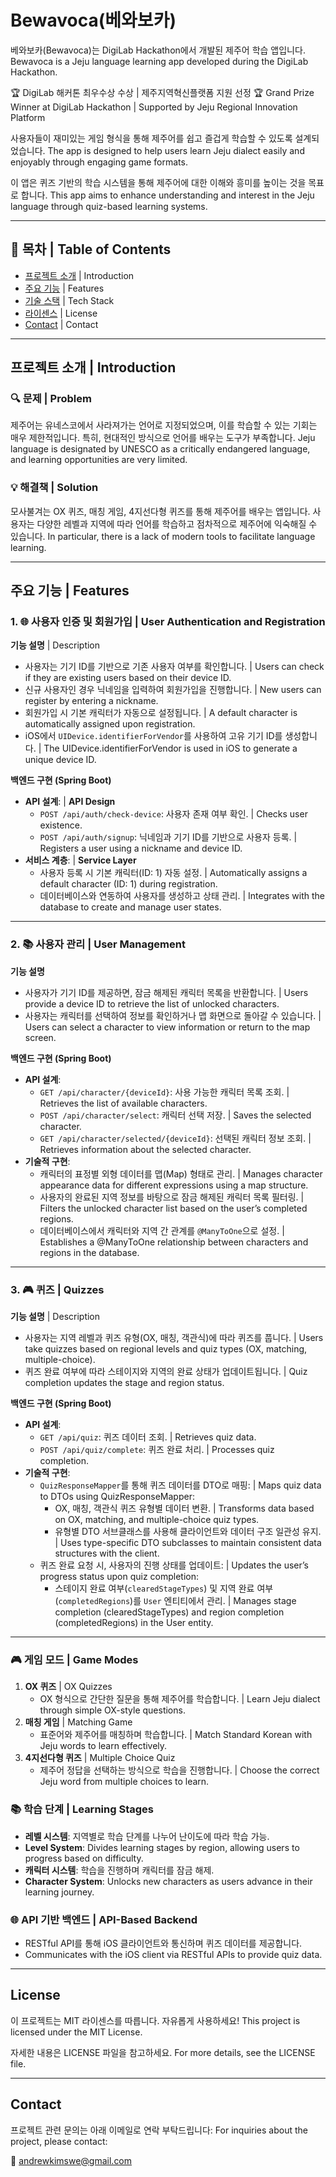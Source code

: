 # Bewavoca(베와보카)

베와보카(Bewavoca)는 DigiLab Hackathon에서 개발된 제주어 학습 앱입니다.
Bewavoca is a Jeju language learning app developed during the DigiLab Hackathon.

🏆 DigiLab 해커톤 최우수상 수상 | 제주지역혁신플랫폼 지원 선정
🏆 Grand Prize Winner at DigiLab Hackathon | Supported by Jeju Regional Innovation Platform

사용자들이 재미있는 게임 형식을 통해 제주어를 쉽고 즐겁게 학습할 수 있도록 설계되었습니다.
The app is designed to help users learn Jeju dialect easily and enjoyably through engaging game formats.

이 앱은 퀴즈 기반의 학습 시스템을 통해 제주어에 대한 이해와 흥미를 높이는 것을 목표로 합니다.
This app aims to enhance understanding and interest in the Jeju language through quiz-based learning systems.

---

## 📖 목차 | Table of Contents

- [프로젝트 소개](#프로젝트-소개) | Introduction
- [주요 기능](#주요-기능) | Features
- [기술 스택](#기술-스택) | Tech Stack
- [라이센스](#License) | License
- [Contact](#Contact) | Contact

---

## 프로젝트 소개 | Introduction

### 🔍 문제 | Problem
제주어는 유네스코에서 사라져가는 언어로 지정되었으며, 이를 학습할 수 있는 기회는 매우 제한적입니다. 특히, 현대적인 방식으로 언어를 배우는 도구가 부족합니다.
Jeju language is designated by UNESCO as a critically endangered language, and learning opportunities are very limited.

### 💡 해결책 | Solution
모사불겨는 OX 퀴즈, 매칭 게임, 4지선다형 퀴즈를 통해 제주어를 배우는 앱입니다. 사용자는 다양한 레벨과 지역에 따라 언어를 학습하고 점차적으로 제주어에 익숙해질 수 있습니다.
In particular, there is a lack of modern tools to facilitate language learning.

---

## 주요 기능 | Features

### 1. 🌐 사용자 인증 및 회원가입 | User Authentication and Registration

**기능 설명** | Description
- 사용자는 기기 ID를 기반으로 기존 사용자 여부를 확인합니다. | Users can check if they are existing users based on their device ID.
- 신규 사용자인 경우 닉네임을 입력하여 회원가입을 진행합니다. | New users can register by entering a nickname.
- 회원가입 시 기본 캐릭터가 자동으로 설정됩니다. | A default character is automatically assigned upon registration.
- iOS에서 `UIDevice.identifierForVendor`를 사용하여 고유 기기 ID를 생성합니다. | The UIDevice.identifierForVendor is used in iOS to generate a unique device ID.

**백엔드 구현 (Spring Boot)**  
- **API 설계**: | **API Design**
  - `POST /api/auth/check-device`: 사용자 존재 여부 확인. | Checks user existence.
  - `POST /api/auth/signup`: 닉네임과 기기 ID를 기반으로 사용자 등록. | Registers a user using a nickname and device ID.
- **서비스 계층**: | **Service Layer**
  - 사용자 등록 시 기본 캐릭터(ID: 1) 자동 설정. | Automatically assigns a default character (ID: 1) during registration.
  - 데이터베이스와 연동하여 사용자를 생성하고 상태 관리. | Integrates with the database to create and manage user states.
 
---

### 2. 📚 사용자 관리 | User Management

**기능 설명**  
- 사용자가 기기 ID를 제공하면, 잠금 해제된 캐릭터 목록을 반환합니다. | Users provide a device ID to retrieve the list of unlocked characters.
- 사용자는 캐릭터를 선택하여 정보를 확인하거나 맵 화면으로 돌아갈 수 있습니다. | Users can select a character to view information or return to the map screen.

**백엔드 구현 (Spring Boot)**  
- **API 설계**:
  - `GET /api/character/{deviceId}`: 사용 가능한 캐릭터 목록 조회. | Retrieves the list of available characters.
  - `POST /api/character/select`: 캐릭터 선택 저장. | Saves the selected character.
  - `GET /api/character/selected/{deviceId}`: 선택된 캐릭터 정보 조회. | Retrieves information about the selected character.
- **기술적 구현**:
  - 캐릭터의 표정별 외형 데이터를 맵(Map) 형태로 관리. | Manages character appearance data for different expressions using a map structure.
  - 사용자의 완료된 지역 정보를 바탕으로 잠금 해제된 캐릭터 목록 필터링. | Filters the unlocked character list based on the user’s completed regions.
  - 데이터베이스에서 캐릭터와 지역 간 관계를 `@ManyToOne`으로 설정. | Establishes a @ManyToOne relationship between characters and regions in the database.
 
---

### 3. 🎮 퀴즈 | Quizzes

**기능 설명** | Description
- 사용자는 지역 레벨과 퀴즈 유형(OX, 매칭, 객관식)에 따라 퀴즈를 풉니다. | Users take quizzes based on regional levels and quiz types (OX, matching, multiple-choice).
- 퀴즈 완료 여부에 따라 스테이지와 지역의 완료 상태가 업데이트됩니다. | Quiz completion updates the stage and region status.

**백엔드 구현 (Spring Boot)**  
- **API 설계**:
  - `GET /api/quiz`: 퀴즈 데이터 조회. | Retrieves quiz data.
  - `POST /api/quiz/complete`: 퀴즈 완료 처리. | Processes quiz completion.
- **기술적 구현**:
  - `QuizResponseMapper`를 통해 퀴즈 데이터를 DTO로 매핑: | Maps quiz data to DTOs using QuizResponseMapper:
    - OX, 매칭, 객관식 퀴즈 유형별 데이터 변환. | Transforms data based on OX, matching, and multiple-choice quiz types.
    - 유형별 DTO 서브클래스를 사용해 클라이언트와 데이터 구조 일관성 유지. | Uses type-specific DTO subclasses to maintain consistent data structures with the client.
  - 퀴즈 완료 요청 시, 사용자의 진행 상태를 업데이트: | Updates the user’s progress status upon quiz completion:
    - 스테이지 완료 여부(`clearedStageTypes`) 및 지역 완료 여부(`completedRegions`)를 `User` 엔티티에서 관리. | Manages stage completion (clearedStageTypes) and region completion (completedRegions) in the User entity.

---

### 🎮 게임 모드 | Game Modes
1. **OX 퀴즈** | OX Quizzes
   - OX 형식으로 간단한 질문을 통해 제주어를 학습합니다. | Learn Jeju dialect through simple OX-style questions.
2. **매칭 게임** | Matching Game
   - 표준어와 제주어를 매칭하며 학습합니다. | Match Standard Korean with Jeju words to learn effectively.
3. **4지선다형 퀴즈** | Multiple Choice Quiz
   - 제주어 정답을 선택하는 방식으로 학습을 진행합니다. | Choose the correct Jeju word from multiple choices to learn.

### 📚 학습 단계 | Learning Stages
- **레벨 시스템**: 지역별로 학습 단계를 나누어 난이도에 따라 학습 가능.
- **Level System**: Divides learning stages by region, allowing users to progress based on difficulty.
- **캐릭터 시스템**: 학습을 진행하며 캐릭터를 잠금 해제.
- **Character System**: Unlocks new characters as users advance in their learning journey.

### 🌐 API 기반 백엔드 | API-Based Backend
- RESTful API를 통해 iOS 클라이언트와 통신하며 퀴즈 데이터를 제공합니다.
- Communicates with the iOS client via RESTful APIs to provide quiz data.

---

## License

이 프로젝트는 MIT 라이센스를 따릅니다. 자유롭게 사용하세요!
This project is licensed under the MIT License.

자세한 내용은 LICENSE 파일을 참고하세요.
For more details, see the LICENSE file.

---

## Contact

프로젝트 관련 문의는 아래 이메일로 연락 부탁드립니다:
For inquiries about the project, please contact:

📧 andrewkimswe@gmail.com
